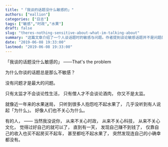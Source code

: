 ```yaml
---
title: "「我谈的话题没什么敏感的」"
authors: ["eallion"]
categories: ["日志"]
tags: ["敏感","时政","水果"]
draft: false
slug: "theres-nothing-sensitive-about-what-im-talking-about"
summary: "这篇文章介绍了一个人谈话题时的敏感与问题。作者提到谈论敏感话题并不是问题的根源，而不敏感的态度才是最大的问题。他举例说明了人们对于物价上涨导致无法负担水果的抱怨，但却很少有人关心为什么会这样。文章指出有些人只关心自己的小确幸，不关心时政、科技、文化等重要问题，直到遇到经济问题时才意识到自己的无力。"
date: "2019-06-08 19:33:00"
lastmod: "2019-06-08 19:33:00"
---
```


「我谈的话题没什么敏感的」
——That's the problem

为什么你谈的话题总是那么不敏感？

没有问题才是最大的问题。

只有太监才不会谈论性生活，
只有僧人才不会谈论酒肉，
你又不是太监。

就像近一年来的水果迷局，
只听到很多人抱怨吃不起水果了，
几乎没听到有人说起「为什么」。
好像人们也不关心为什么。

有的人，
—— 当然我没说你，
从来不关心时政，
从来不关心科技，
从来不关心文化，
觉得过好自己的就可以了，
直到有一天，
发现自己赚不到钱了，
仅靠自己的收入也买不起房买不起车，
甚至都吃不起水果了，
突然发现连自己的小确幸都没有。
